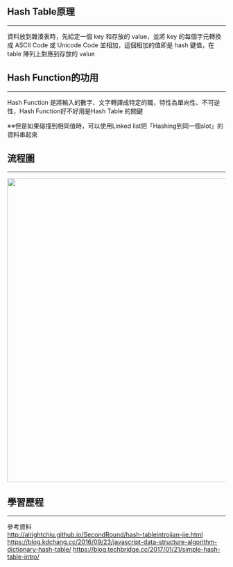 ## Hash Table原理
----------------------------
資料放到雜湊表時，先給定一個 key 和存放的 value，並將 key 的每個字元轉換成 ASCII Code 或 Unicode Code 並相加，這個相加的值即是 hash 鍵值，在 table 陣列上對應到存放的 value

## Hash Function的功用
----------------------------
Hash Function 是將輸入的數字、文字轉譯成特定的職，特性為單向性、不可逆性，Hash Function好不好用是Hash Table 的關鍵

※※但是如果碰撞到相同值時，可以使用Linked list把「Hashing到同一個slot」的資料串起來


## 流程圖
-----------------------------
<img src="https://github.com/weberliao/Data-structure-and-Algorithm/blob/README.md/5.png" height='700' weight='550'>

## 學習歷程 
-----------------------------
參考資料                                                               
http://alrightchiu.github.io/SecondRound/hash-tableintrojian-jie.html                         
https://blog.kdchang.cc/2016/09/23/javascript-data-structure-algorithm-dictionary-hash-table/
https://blog.techbridge.cc/2017/01/21/simple-hash-table-intro/


